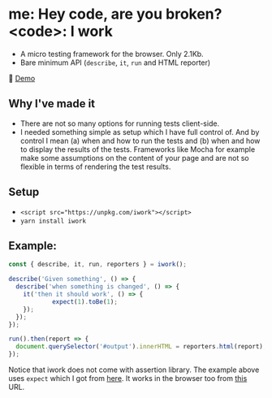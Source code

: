 # me: Hey code, are you broken?<br />&lt;code>: I work

* A micro testing framework for the browser. Only 2.1Kb.
* Bare minimum API (`describe`, `it`, `run` and HTML reporter)

🤘 [Demo](https://poet.codes/e/XDXZ41QnYCK#tester.js)

## Why I've made it

* There are not so many options for running tests client-side.
* I needed something simple as setup which I have full control of. And by control I mean (a) when and how to run the tests and (b) when and how to display the results of the tests. Frameworks like Mocha for example make some assumptions on the content of your page and are not so flexible in terms of rendering the test results.

## Setup

* `<script src="https://unpkg.com/iwork"></script>`
* `yarn install iwork`

## Example:

```js
const { describe, it, run, reporters } = iwork();

describe('Given something', () => {
  describe('when something is changed', () => {
    it('then it should work', () => {
			expect(1).toBe(1);
    });
  });
});

run().then(report => {
  document.querySelector('#output').innerHTML = reporters.html(report);
});
```

Notice that iwork does not come with assertion library. The example above uses `expect` which I got from [here](https://www.npmjs.com/package/expect). It works in the browser too from [this](https://unpkg.com/expect@%3C21/umd/expect.min.js) URL.